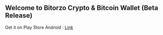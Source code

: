 ## Welcome to Bitorzo Crypto & Bitcoin Wallet (Beta Release) 


Get it on Play Store Android : 
[Link](https://play.google.com/store/apps/details?id=etherio.wallet.com) 

